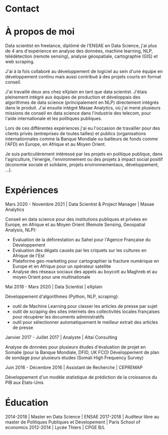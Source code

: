 # Contact

# À propos de moi
Data scientist en freelance, diplômé de l'ENSAE en Data Science, j'ai plus de 4 ans d'expérience en analyse des données, machine learning, NLP, télédétection (remote sensing), analyse géospatiale, cartographie (GIS) et web scraping.

J'ai à la fois collaboré au développement de logiciel au sein d'une équipe en développement continu mais aussi contribué à des projets courts en format conseil.

J'ai travaillé deux ans chez eXplain en tant que data scientist. J'étais pleinement intégré aux équipes de production et développais des algorithmes de data science (principalement en NLP) directement intégrés dans le produit. 
J'ai ensuite intégré Masae Analytics, où j'ai mené plusieurs missions de conseil en data science dans l'industrie des telecom, pour l'aide internationale et les politiques publiques.

Lors de ces différentes expériences j'ai eu l'occasion de travailler pour des clients privés (entreprises de toutes tailles) et publics (organisations internationnales comme la Banque Mondiale ou bailleurs de fonds comme l'AFD) en Europe, en Afrique et au Moyen Orient.

Je suis particulièrement intéressé par les projets en politique publique, dans l'agriculture, l'énergie, l'environnement ou des projets à impact social positif (économie sociale et solidaire, projets environnementaux, développement, ...).

# Expériences

Mars 2020 - Novembre 2021 | Data Scientist & Project Manager | Masae Analytics

Conseil en data science pour des institutions publiques et privées en Europe, en Afrique et au Moyen Orient
(Remote Sensing, Geospatial Analysis, NLP):
- Evaluation de la déforestation au Sahel pour l'Agence Française du Développement
- Evaluation des dégats causés par les criquets sur les cultures en Afrique de l'Est
- Plateforme geo-marketing pour cartographier la fracture numérique en Europe et en Afrique pour un opérateur satellite
- Analyse des réseaux sociaux des appels au boycott au Maghreb et au moyen Orient pour une multinationale

Mai 2018 - Mars 2020 | Data Scientist | eXplain

Développement d'algorithmes (Python, NLP, scraping):
- outil de Machine Learning pour classer les articles de presse par sujet
- outit de scraping des sites internets des collectivités locales françaises pour récupérer les documents administratifs
- outil pour sélectionner automatiquement le meilleur extrait des articles de presse

Janvier 2017 - Juillet 2017 | Analyste | Altai Consulting

Analyse de données pour plusieurs études d'évaluation de projet en Somalie (pour la Banque Mondiale, DFID, UK FCO)
Développement de plan de sondage pour plusieurs études (Somali High Frequency Survey)

Juin 2016 - Décembre 2016 | Assistant de Recherche | CEPREMAP 

Développement d'un modèle statistique de prédiction de la croissance du PIB aux Etats-Unis

# Éducation

2014-2018 | Master en Data Science | ENSAE
2017-2018 | Auditeur libre au master de Politiques Publiques et Dévelopement | Paris School of economics
2012-2014 | Lycée Thiers | CPGE B/L  
